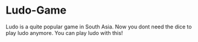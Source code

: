 # Ludo-Game
Ludo is a quite popular game in South Asia.
Now you dont need the dice to play ludo anymore. 
You can play ludo with this!
